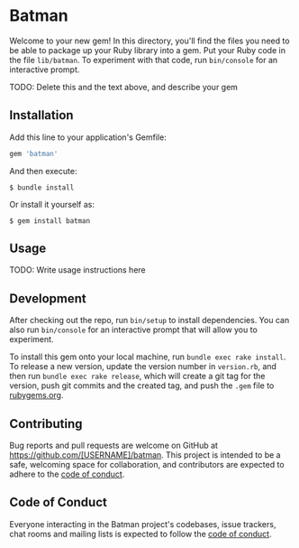 # Batman

Welcome to your new gem! In this directory, you'll find the files you need to be able to package up your Ruby library into a gem. Put your Ruby code in the file `lib/batman`. To experiment with that code, run `bin/console` for an interactive prompt.

TODO: Delete this and the text above, and describe your gem

## Installation

Add this line to your application's Gemfile:

```ruby
gem 'batman'
```

And then execute:

    $ bundle install

Or install it yourself as:

    $ gem install batman

## Usage

TODO: Write usage instructions here

## Development

After checking out the repo, run `bin/setup` to install dependencies. You can also run `bin/console` for an interactive prompt that will allow you to experiment.

To install this gem onto your local machine, run `bundle exec rake install`. To release a new version, update the version number in `version.rb`, and then run `bundle exec rake release`, which will create a git tag for the version, push git commits and the created tag, and push the `.gem` file to [rubygems.org](https://rubygems.org).

## Contributing

Bug reports and pull requests are welcome on GitHub at https://github.com/[USERNAME]/batman. This project is intended to be a safe, welcoming space for collaboration, and contributors are expected to adhere to the [code of conduct](https://github.com/[USERNAME]/batman/blob/master/CODE_OF_CONDUCT.md).

## Code of Conduct

Everyone interacting in the Batman project's codebases, issue trackers, chat rooms and mailing lists is expected to follow the [code of conduct](https://github.com/[USERNAME]/batman/blob/master/CODE_OF_CONDUCT.md).
